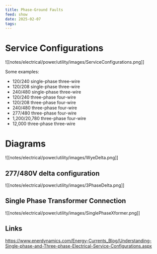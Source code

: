 ```yaml
---
title: Phase-Ground Faults
feed: show
date: 2025-02-07
tags:
---
```


# Service Configurations

![[notes/electrical/power/utility/images/ServiceConfigurations.png]]

Some examples:
- 120/240 single-phase three-wire
- 120/208 single-phase three-wire
- 240/480 single-phase three-wire
- 120/240 three-phase four-wire
- 120/208 three-phase four-wire
- 240/480 three-phase four-wire
- 277/480 three-phase four-wire
- 1,200/20,780 three-phase four-wire
- 12,000 three-phase three-wire
# Diagrams
![[notes/electrical/power/utility/images/WyeDelta.png]]
## 277/480V delta configuration
![[notes/electrical/power/utility/images/3PhaseDelta.png]]

## Single Phase Transformer Connection
![[notes/electrical/power/utility/images/SinglePhaseXformer.png]]

## Links
https://www.enerdynamics.com/Energy-Currents_Blog/Understanding-Single-phase-and-Three-phase-Electrical-Service-Configurations.aspx 
